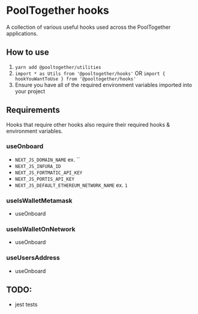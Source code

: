 # PoolTogether hooks

A collection of various useful hooks used across the PoolTogether applications.

## How to use

1. `yarn add @pooltogether/utilities`
2. `import * as Utils from '@pooltogether/hooks'` OR `import { hookYouWantToUse } from '@pooltogether/hooks'`
3. Ensure you have all of the required environment variables imported into your project

## Requirements

Hooks that require other hooks also require their required hooks & environment variables.

### useOnboard

- `NEXT_JS_DOMAIN_NAME` ex. ``
- `NEXT_JS_INFURA_ID`
- `NEXT_JS_FORTMATIC_API_KEY`
- `NEXT_JS_PORTIS_API_KEY`
- `NEXT_JS_DEFAULT_ETHEREUM_NETWORK_NAME` ex. `1`

### useIsWalletMetamask

- useOnboard

### useIsWalletOnNetwork

- useOnboard

### useUsersAddress

- useOnboard

## TODO:

- jest tests
